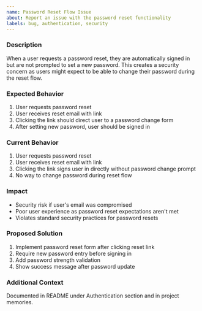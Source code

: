 ```yaml
---
name: Password Reset Flow Issue
about: Report an issue with the password reset functionality
labels: bug, authentication, security
---
```


### Description
When a user requests a password reset, they are automatically signed in but are not prompted to set a new password. This creates a security concern as users might expect to be able to change their password during the reset flow.

### Expected Behavior
1. User requests password reset
2. User receives reset email with link
3. Clicking the link should direct user to a password change form
4. After setting new password, user should be signed in

### Current Behavior
1. User requests password reset
2. User receives reset email with link
3. Clicking the link signs user in directly without password change prompt
4. No way to change password during reset flow

### Impact
- Security risk if user's email was compromised
- Poor user experience as password reset expectations aren't met
- Violates standard security practices for password resets

### Proposed Solution
1. Implement password reset form after clicking reset link
2. Require new password entry before signing in
3. Add password strength validation
4. Show success message after password update

### Additional Context
Documented in README under Authentication section and in project memories.
